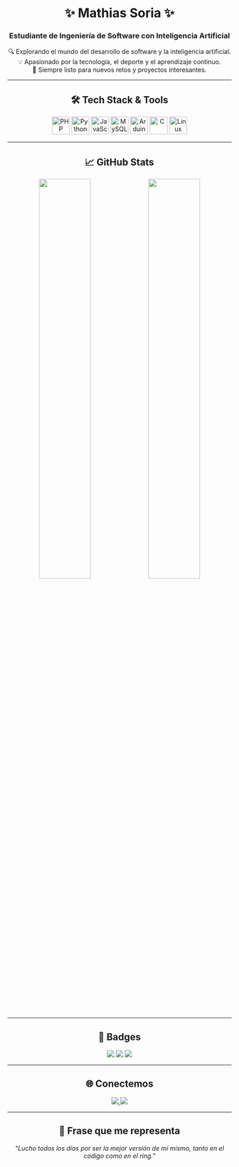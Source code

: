 <!-- Elegante README para Mathias Soria -->

<h1 align="center">✨ Mathias Soria ✨</h1>
<h3 align="center">Estudiante de Ingeniería de Software con Inteligencia Artificial</h3>

<p align="center">
  🔍 Explorando el mundo del desarrollo de software y la inteligencia artificial.<br>
  💡 Apasionado por la tecnología, el deporte y el aprendizaje continuo.<br>
  🎯 Siempre listo para nuevos retos y proyectos interesantes.
</p>

---

<h2 align="center">🛠️ Tech Stack & Tools</h2>

<p align="center">
  <img src="https://cdn.jsdelivr.net/gh/devicons/devicon/icons/php/php-original.svg" height="40" alt="PHP" />
  <img src="https://cdn.jsdelivr.net/gh/devicons/devicon/icons/python/python-original.svg" height="40" alt="Python" />
  <img src="https://cdn.jsdelivr.net/gh/devicons/devicon/icons/javascript/javascript-original.svg" height="40" alt="JavaScript" />
  <img src="https://cdn.jsdelivr.net/gh/devicons/devicon/icons/mysql/mysql-original.svg" height="40" alt="MySQL" />
  <img src="https://cdn.jsdelivr.net/gh/devicons/devicon/icons/arduino/arduino-original.svg" height="40" alt="Arduino" />
  <img src="https://cdn.jsdelivr.net/gh/devicons/devicon/icons/c/c-original.svg" height="40" alt="C" />
  <img src="https://cdn.jsdelivr.net/gh/devicons/devicon/icons/linux/linux-original.svg" height="40" alt="Linux" />
</p>

---

<h2 align="center">📈 GitHub Stats</h2>

<p align="center">
  <img src="https://github-readme-stats.vercel.app/api?username=mathiasoria&show_icons=true&theme=gruvbox&hide_border=true" width="48%" />
  <img src="https://github-readme-stats.vercel.app/api/top-langs/?username=mathiasoria&layout=compact&theme=gruvbox&hide_border=true" width="48%" />
</p>

---

<h2 align="center">🏅 Badges</h2>

<p align="center">
  <img src="https://img.shields.io/badge/Senati%20-%20Estudiante-blueviolet?style=for-the-badge&logo=graduation-cap&logoColor=white"/>
  <img src="https://img.shields.io/badge/Prácticas%20-%20Desarrollador-informational?style=for-the-badge&logo=code&logoColor=white"/>
  <img src="https://img.shields.io/badge/Amante%20del%20Deporte-🔥-ff4757?style=for-the-badge&logo=dumbbell&logoColor=white"/>
</p>

---

<h2 align="center">🌐 Conectemos</h2>

<p align="center">
  <a href="https://www.linkedin.com/in/tu-linkedin" target="_blank">
    <img src="https://img.shields.io/badge/LinkedIn-0077B5?style=for-the-badge&logo=linkedin&logoColor=white"/>
  </a>
  <a href="mailto:tuemail@gmail.com">
    <img src="https://img.shields.io/badge/Gmail-D14836?style=for-the-badge&logo=gmail&logoColor=white"/>
  </a>
</p>

---

<h2 align="center">💬 Frase que me representa</h2>

<p align="center"><i>"Lucho todos los días por ser la mejor versión de mí mismo, tanto en el código como en el ring."</i></p>
